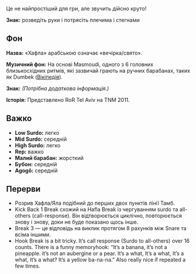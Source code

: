 Це не найпростіший для гри, але звучить дійсно круто!

**Знак:** розведіть руки і потрясіть плечима і стегнами

## Фон

**Назва:** «Хафла» арабською означає «вечірка/свято».

**Музичний фон:** На основі Masmoudi, одного з 6 головних близькосхідних ритмів,
які зазвичай грають на ручних барабанах, таких як Dumbek
([Вікіпедія](https://en.wikipedia.org/wiki/Dumbek_rhythms)).

**Знак:** *(Потрібна додаткова інформація.)*

**Історія:** Представлено RoR Tel Aviv на TNM 2011.

## Важко

* **Low Surdo:** легко
* **Mid Surdo:** середній
* **High Surdo:** легко
* **Rep:** важко
* **Малий барабан:** жорсткий
* **Бубон:** середній
* **Agogô:** середній

## Перерви

* Розрив Хафла/Яла подібний до перших двох пунктів лінії Тамб.
* Kick Back 1 Break схожий на Hafla Break із чергуванням surdo та all-others
  (call-response). Він відтворюється циклічно, повторюється знову і знову, доки
  не буде показано щось інше.
* Break 3 — це відповідь на виклик протягом 8 рахунків між Snare та всіма
  іншими.
* Hook Break is a bit tricky. It’s call response (Surdo to all-others) over 16
  counts. There is a funny memoryhook: “It’s a banana, it’s not a pineapple.
  it’s not an aubergine or a pear. It’s a what, It’s a what, It’s a what, It’s a
  what? It’s a yellow ba-na-na.” Also really nice if repeated a few times.
